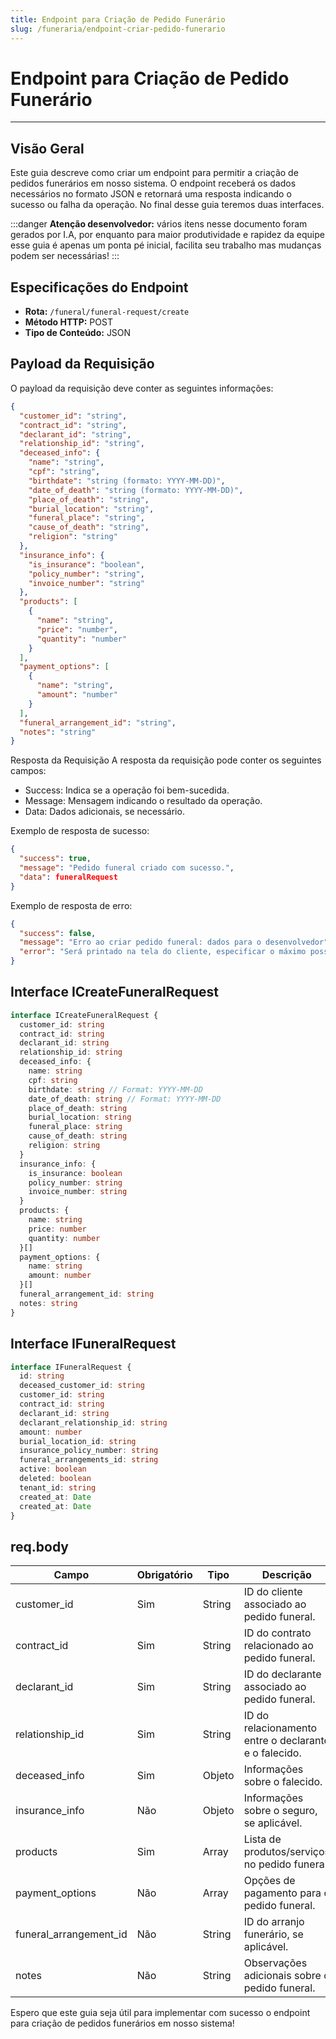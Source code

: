```yaml
---
title: Endpoint para Criação de Pedido Funerário
slug: /funeraria/endpoint-criar-pedido-funerario
---
```


# Endpoint para Criação de Pedido Funerário

---

## Visão Geral

Este guia descreve como criar um endpoint para permitir a criação de pedidos funerários em nosso sistema. O endpoint receberá os dados necessários no formato JSON e retornará uma resposta indicando o sucesso ou falha da operação. No final desse guia teremos duas interfaces.

:::danger
**Atenção desenvolvedor:** vários itens nesse documento foram gerados por I.A, por enquanto para maior produtividade e rapidez da equipe esse guia é apenas um ponta pé inicial, facilita seu trabalho mas mudanças podem ser necessárias!
:::

## Especificações do Endpoint

- **Rota:** `/funeral/funeral-request/create`
- **Método HTTP:** POST
- **Tipo de Conteúdo:** JSON

## Payload da Requisição

O payload da requisição deve conter as seguintes informações:

```json
{
  "customer_id": "string",
  "contract_id": "string",
  "declarant_id": "string",
  "relationship_id": "string",
  "deceased_info": {
    "name": "string",
    "cpf": "string",
    "birthdate": "string (formato: YYYY-MM-DD)",
    "date_of_death": "string (formato: YYYY-MM-DD)",
    "place_of_death": "string",
    "burial_location": "string",
    "funeral_place": "string",
    "cause_of_death": "string",
    "religion": "string"
  },
  "insurance_info": {
    "is_insurance": "boolean",
    "policy_number": "string",
    "invoice_number": "string"
  },
  "products": [
    {
      "name": "string",
      "price": "number",
      "quantity": "number"
    }
  ],
  "payment_options": [
    {
      "name": "string",
      "amount": "number"
    }
  ],
  "funeral_arrangement_id": "string",
  "notes": "string"
}
```

Resposta da Requisição
A resposta da requisição pode conter os seguintes campos:

- Success: Indica se a operação foi bem-sucedida.
- Message: Mensagem indicando o resultado da operação.
- Data: Dados adicionais, se necessário.

Exemplo de resposta de sucesso:

```json
{
  "success": true,
  "message": "Pedido funeral criado com sucesso.",
  "data": funeralRequest
}
```

Exemplo de resposta de erro:

```json
{
  "success": false,
  "message": "Erro ao criar pedido funeral: dados para o desenvolvedor",
  "error": "Será printado na tela do cliente, especificar o máximo possível"
}
```

## Interface ICreateFuneralRequest

```typescript
interface ICreateFuneralRequest {
  customer_id: string
  contract_id: string
  declarant_id: string
  relationship_id: string
  deceased_info: {
    name: string
    cpf: string
    birthdate: string // Format: YYYY-MM-DD
    date_of_death: string // Format: YYYY-MM-DD
    place_of_death: string
    burial_location: string
    funeral_place: string
    cause_of_death: string
    religion: string
  }
  insurance_info: {
    is_insurance: boolean
    policy_number: string
    invoice_number: string
  }
  products: {
    name: string
    price: number
    quantity: number
  }[]
  payment_options: {
    name: string
    amount: number
  }[]
  funeral_arrangement_id: string
  notes: string
}
```

## Interface IFuneralRequest

```typescript
interface IFuneralRequest {
  id: string
  deceased_customer_id: string
  customer_id: string
  contract_id: string
  declarant_id: string
  declarant_relationship_id: string
  amount: number
  burial_location_id: string
  insurance_policy_number: string
  funeral_arrangements_id: string
  active: boolean
  deleted: boolean
  tenant_id: string
  created_at: Date
  created_at: Date
}
```

## req.body

| Campo                  | Obrigatório | Tipo   | Descrição                                             |
| ---------------------- | ----------- | ------ | ----------------------------------------------------- |
| customer_id            | Sim         | String | ID do cliente associado ao pedido funeral.            |
| contract_id            | Sim         | String | ID do contrato relacionado ao pedido funeral.         |
| declarant_id           | Sim         | String | ID do declarante associado ao pedido funeral.         |
| relationship_id        | Sim         | String | ID do relacionamento entre o declarante e o falecido. |
| deceased_info          | Sim         | Objeto | Informações sobre o falecido.                         |
| insurance_info         | Não         | Objeto | Informações sobre o seguro, se aplicável.             |
| products               | Sim         | Array  | Lista de produtos/serviços no pedido funeral.         |
| payment_options        | Não         | Array  | Opções de pagamento para o pedido funeral.            |
| funeral_arrangement_id | Não         | String | ID do arranjo funerário, se aplicável.                |
| notes                  | Não         | String | Observações adicionais sobre o pedido funeral.        |

Espero que este guia seja útil para implementar com sucesso o endpoint para criação de pedidos funerários em nosso sistema!

